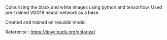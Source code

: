 Colourizing the black and white images using python and tensorflow.
Used pre-trained VGG19 neural network as a base.

Created and trained on resuidal model.

Reference : https://tinyclouds.org/colorize/ 
